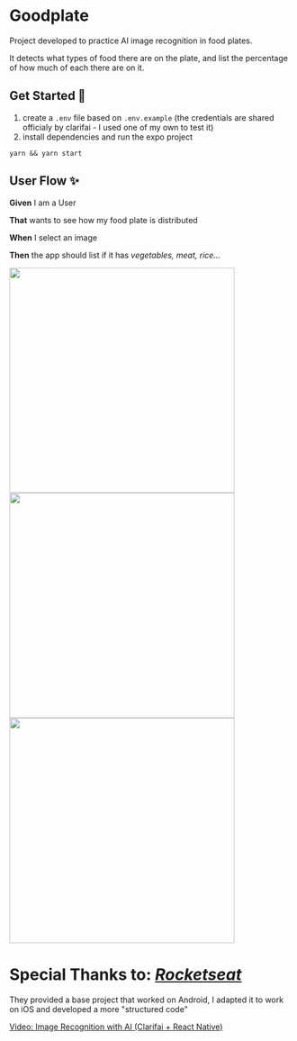 
  # Goodplate  
  
  Project developed to practice AI image recognition in food plates.

  It detects what types of food there are on the plate, 
  and list the percentage of how much of each there are on it.

  ## Get Started 🚀  
  1. create a `.env` file based on `.env.example` 
  (the credentials are shared officialy by clarifai - I used one of my own to test it)
  2. install dependencies and run the expo project 
  
  ```
  yarn && yarn start
  ```
  
  ## User Flow ✨  
  **Given** I am a User
  
  **That** wants to see how my food plate is distributed

  **When** I select an image

  **Then** the app should list if it has _vegetables, meat, rice..._
  
  <image src="./assets/user-flow.gif" height="400"></image>
  <image src="./assets/home.png" height="400"></image>
  <image src="./assets/meat-plate.png" height="400"></image>

  # Special Thanks to: [_Rocketseat_](https://www.rocketseat.com.br/?utm_source=google&utm_medium=cpc&utm_campaign=lead&utm_term=perpetuo&utm_content=institucional-lead-home-texto-lead-brandkws-none-none-institucional-none-none-br-google&gclid=CjwKCAjwoqGnBhAcEiwAwK-Okct5WFiWIt35ejvDdHqNWOH9owr2MQ5InA-85NOx4lfjB7sfdhotJBoC-O8QAvD_BwE)


  They provided a base project that worked on Android,
  I adapted it to work on iOS and developed a more "structured code"
  
 [Video: Image Recognition with AI (Clarifai + React Native)](https://www.youtube.com/watch?v=BYWHyKXhAn8&t=2088s&ab_channel=Rocketseat)

